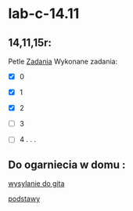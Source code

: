 # lab-c-14.11

## 14,11,15r:

Petle
[Zadania](http://wbzyl.inf.ug.edu.pl/c/petle)
Wykonane zadania:
- [x] 0
- [x] 1
- [x] 2
- [ ] 3
- [ ] 4
.
.
.





## Do ogarniecia w domu :

[wysylanie do gita](http://java-programowanie.pl/podstawy/narzedzia-programisty/przesylanie-projektu-na-github/)

[podstawy](http://rogerdudler.github.io/git-guide/index.pl.html)
